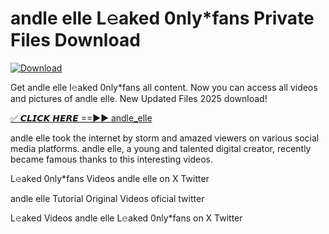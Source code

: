 # andle elle L𝚎aked 0nly*fans Private Files Download

[![Download](https://i.imgur.com/PoXn3jX.png)](https://mediafirer.com/andle+elle)

Get andle elle l𝚎aked 0nly*fans all content. Now you can access all videos and pictures of andle elle. New Updated Files 2025 download!

[✅ 𝘾𝙇𝙄𝘾𝙆 𝙃𝙀𝙍𝙀 ==►► andle_elle](https://mediafirer.com/andle+elle)

andle elle took the internet by storm and amazed viewers on various social media platforms. andle elle, a young and talented digital creator, recently became famous thanks to this interesting videos.

L𝚎aked 0nly*fans Videos andle elle on X Twitter

andle elle Tutorial Original Videos oficial twitter

L𝚎aked Videos andle elle L𝚎aked 0nly*fans on X Twitter